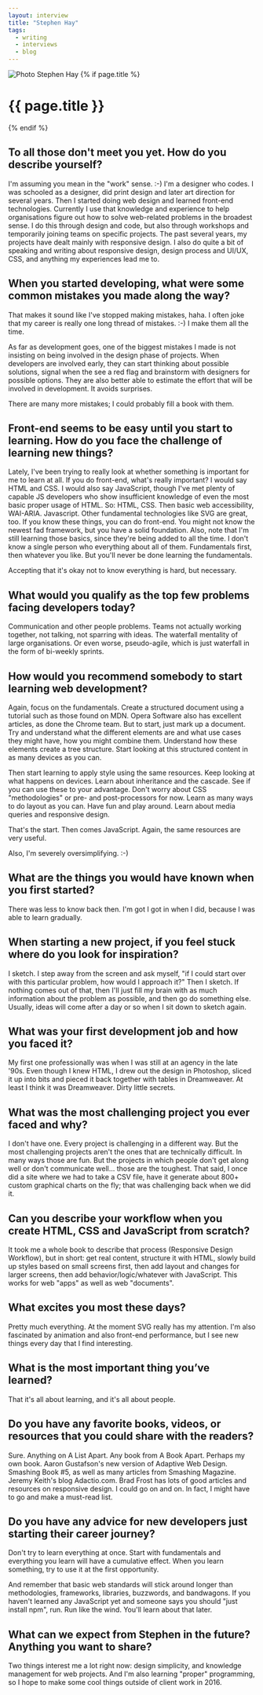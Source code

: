 ```yaml
---
layout: interview
title: "Stephen Hay"
tags:
  - writing
  - interviews
  - blog
---
```

<img class="home-section__portrait" src="/images/portrait-stephen-hay.jpg" alt="Photo Stephen Hay"/>
{% if page.title %} 
  <h1 class="interviews__h1">{{ page.title }}</h1> 
{% endif %}

## To all those don't meet you yet. How do you describe yourself?

I'm assuming you mean in the "work" sense. :-) I'm a designer who codes. I was schooled as a designer, did print design and later art direction for several years. Then I started doing web design and learned front-end technologies. Currently I use that knowledge and experience to help organisations figure out how to solve web-related problems in the broadest sense. I do this through design and code, but also through workshops and temporarily joining teams on specific projects. The past several years, my projects have dealt mainly with responsive design. I also do quite a bit of speaking and writing about responsive design, design process and UI/UX, CSS, and anything my experiences lead me to.

## When you started developing, what were some common mistakes you made along the way?

That makes it sound like I've stopped making mistakes, haha. I often joke that my career is really one long thread of mistakes. :-) I make them all the time.

As far as development goes, one of the biggest mistakes I made is not insisting on being involved in the design phase of projects. When developers are involved early, they can start thinking about possible solutions, signal when the see a red flag and brainstorm with designers for possible options. They are also better able to estimate the effort that will be involved in development. It avoids surprises.

There are many more mistakes; I could probably fill a book with them.

## Front-end seems to be easy until you start to learning. How do you face the challenge of learning new things?

Lately, I've been trying to really look at whether something is important for me to learn at all. If you do front-end, what's really important? I would say HTML and CSS. I would also say JavaScript, though I've met plenty of capable JS developers who show insufficient knowledge of even the most basic proper usage of HTML. So: HTML, CSS. Then basic web accessibility, WAI-ARIA. Javascript. Other fundamental technologies like SVG are great, too. If you know these things, you can do front-end. You might not know the newest fad framework, but you have a solid foundation. Also, note that I'm still learning those basics, since they're being added to all the time. I don't know a single person who everything about all of them. Fundamentals first, then whatever you like. But you'll never be done learning the fundamentals.

Accepting that it's okay not to know everything is hard, but necessary.
 
## What would you qualify as the top few problems facing developers today?

Communication and other people problems. Teams not actually working together, not talking, not sparring with ideas. The waterfall mentality of large organisations. Or even worse, pseudo-agile, which is just waterfall in the form of bi-weekly sprints.
 
## How would you recommend somebody to start learning web development?

Again, focus on the fundamentals. Create a structured document using a tutorial such as those found on MDN. Opera Software also has excellent articles, as done the Chrome team. But to start, just mark up a document. Try and understand what the different elements are and what use cases they might have, how you might combine them. Understand how these elements create a tree structure. Start looking at this structured content in as many devices as you can.

Then start learning to apply style using the same resources. Keep looking at what happens on devices. Learn about inheritance and the cascade. See if you can use these to your advantage. Don't worry about CSS "methodologies" or pre- and post-processors for now. Learn as many ways to do layout as you can. Have fun and play around. Learn about media queries and responsive design.

That's the start. Then comes JavaScript. Again, the same resources are very useful.

Also, I'm severely oversimplifying. :-)

## What are the things you would have known when you first started?

There was less to know back then. I'm got I got in when I did, because I was able to learn gradually.
 
## When starting a new project, if you feel stuck where do you look for inspiration?

I sketch. I step away from the screen and ask myself, "if I could start over with this particular problem, how would I approach it?" Then I sketch. If nothing comes out of that, then I'll just fill my brain with as much information about the problem as possible, and then go do something else. Usually, ideas will come after a day or so when I sit down to sketch again.
 
## What was your first development job and how you faced it?

My first one professionally was when I was still at an agency in the late '90s. Even though I knew HTML, I drew out the design in Photoshop, sliced it up into bits and pieced it back together with tables in Dreamweaver. At least I think it was Dreamweaver. Dirty little secrets.

## What was the most challenging project you ever faced and why?

I don't have one. Every project is challenging in a different way. But the most challenging projects aren't the ones that are technically difficult. In many ways those are fun. But the projects in which people don't get along well or don't communicate well... those are the toughest. That said, I once did a site where we had to take a CSV file, have it generate about 800+ custom graphical charts on the fly; that was challenging back when we did it.
  
## Can you describe your workflow when you create HTML, CSS and JavaScript from scratch?

It took me a whole book to describe that process (Responsive Design Workflow), but in short: get real content, structure it with HTML, slowly build up styles based on small screens first, then add layout and changes for larger screens, then add behavior/logic/whatever with JavaScript. This works for web "apps" as well as web "documents".

## What excites you most these days?

Pretty much everything. At the moment SVG really has my attention. I'm also fascinated by animation and also front-end performance, but I see new things every day that I find interesting.
 
## What is the most important thing you’ve learned?

That it's all about learning, and it's all about people.
 
## Do you have any favorite books, videos, or resources that you could share with the readers?

Sure. Anything on A List Apart. Any book from A Book Apart. Perhaps my own book. Aaron Gustafson's new version of Adaptive Web Design. Smashing Book #5, as well as many articles from Smashing Magazine. Jeremy Keith's blog Adactio.com. Brad Frost has lots of good articles and resources on responsive design. I could go on and on. In fact, I might have to go and make a must-read list.

## Do you have any advice for new developers just starting their career journey?

Don't try to learn everything at once. Start with fundamentals and everything you learn will have a cumulative effect. When you learn something, try to use it at the first opportunity.

And remember that basic web standards will stick around longer than methodologies, frameworks, libraries, buzzwords, and bandwagons. If you haven't learned any JavaScript yet and someone says you should "just install npm", run. Run like the wind. You'll learn about that later.
 
## What can we expect from Stephen in the future? Anything you want to share?

Two things interest me a lot right now: design simplicity, and knowledge management for web projects. And I'm also learning "proper" programming, so I hope to make some cool things outside of client work in 2016.